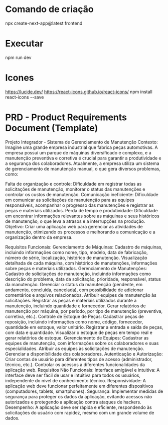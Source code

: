 # Comando de criação

npx create-next-app@latest frontend


# Executar
npm run dev


# Icones
https://lucide.dev/
https://react-icons.github.io/react-icons/
npm install react-icons --save


# PRD - Product Requirements Document (Template)

Projeto Integrador - Sistema de Gerenciamento de Manutenção
Contexto:
Imagine uma grande empresa industrial que fabrica peças automotivas. A empresa possui um parque de máquinas diversificado e complexo, e a manutenção preventiva e corretiva é crucial para garantir a produtividade e a segurança dos colaboradores. Atualmente, a empresa utiliza um sistema de gerenciamento de manutenção manual, o que gera diversos problemas, como:

Falta de organização e controle: Dificuldade em registrar todas as solicitações de manutenção, monitorar o status das manutenções e controlar os custos de manutenção.
Comunicação ineficiente: Dificuldade em comunicar as solicitações de manutenção para as equipes responsáveis, acompanhar o progresso das manutenções e registrar as peças e materiais utilizados.
Perda de tempo e produtividade: Dificuldade em encontrar informações relevantes sobre as máquinas e seus históricos de manutenção, o que leva a atrasos e a interrupções na produção.
Objetivo: Criar uma aplicação web para gerenciar as atividades de manutenção, otimizando os processos e melhorando a comunicação e a organização dentro da empresa.

Requisitos Funcionais:
Gerenciamento de Máquinas:
Cadastro de máquinas, incluindo informações como nome, tipo, modelo, data de fabricação, número de série, localização, histórico de manutenção.
Visualização detalhada de cada máquina, com histórico de manutenções, informações sobre peças e materiais utilizados.
Gerenciamento de Manutenções:
Cadastro de solicitações de manutenção, incluindo informações como descrição do problema, data da solicitação, prioridade, responsável, status da manutenção.
Gerenciar o status da manutenção (pendente, em andamento, concluída, cancelada), com possibilidade de adicionar comentários e arquivos relacionados.
Atribuir equipes de manutenção às solicitações.
Registrar as peças e materiais utilizados durante a manutenção, incluindo quantidade e fornecedor.
Gerar relatórios de manutenção por máquina, por período, por tipo de manutenção (preventiva, corretiva, etc.).
Controle de Estoque de Peças:
Cadastrar peças de reposição, incluindo informações como nome, código, fornecedor, quantidade em estoque, valor unitário.
Registrar a entrada e saída de peças, com data e quantidade.
Visualizar o estoque de peças em tempo real e gerar relatórios de estoque.
Gerenciamento de Equipes:
Cadastrar as equipes de manutenção, com informações sobre os colaboradores e suas especialidades.
Atribuir as equipes às solicitações de manutenção.
Gerenciar a disponibilidade dos colaboradores.
Autenticação e Autorização:
Criar contas de usuário para diferentes tipos de acesso (administrador, técnico, etc.).
Controlar os acessos a diferentes funcionalidades da aplicação web.
Requisitos Não Funcionais:
Interface amigável e intuitiva: A interface deve ser fácil de usar e intuitiva para todos os usuários, independente do nível de conhecimento técnico.
Responsividade: A aplicação web deve funcionar perfeitamente em diferentes dispositivos (computadores, tablets, smartphones).
Segurança: Implementar medidas de segurança para proteger os dados da aplicação, evitando acessos não autorizados e protegendo a aplicação contra ataques de hackers.
Desempenho: A aplicação deve ser rápida e eficiente, respondendo às solicitações do usuário com rapidez, mesmo com um grande volume de dados.
